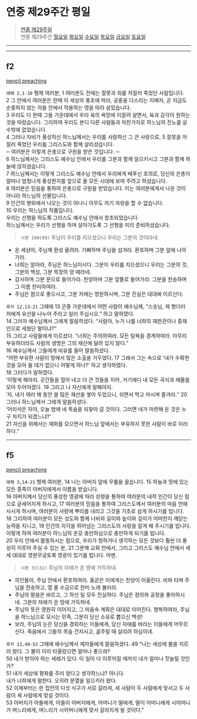 # 연중 제29주간 평일

> [연중 제29주일](./LD29.md)  
> 연중 제29주간 [월요일](#f2) [화요일](#f3) [수요일](#f4) [목요일](#f5) [금요일](#f6) [토요일](#fs)

----

> 

----

## f2

[pencil preaching](https://www.ncronline.org/spirituality/pencil-preaching/pencil-preaching/what-value)

`에페 2,1-10` 형제 여러분, 1 여러분도 전에는 잘못과 죄를 저질러 죽었던 사람입니다.  
2 그 안에서 여러분은 한때 이 세상의 풍조에 따라, 공중을 다스리는 지배자, 곧 지금도 순종하지 않는 자들 안에서 작용하는 영을 따라 살았습니다.  
3 우리도 다 한때 그들 가운데에서 우리 육의 욕망에 이끌려 살면서, 육과 감각이 원하는 것을 따랐습니다. 그리하여 우리도 본디 다른 사람들과 마찬가지로 하느님의 진노를 살 수밖에 없었습니다.  
4 그러나 자비가 풍성하신 하느님께서는 우리를 사랑하신 그 큰 사랑으로, 5 잘못을 저질러 죽었던 우리를 그리스도와 함께 살리셨습니다.  
─ 여러분은 이렇게 은총으로 구원을 받은 것입니다. ─  
6 하느님께서는 그리스도 예수님 안에서 우리를 그분과 함께 일으키시고 그분과 함께 하늘에 앉히셨습니다.  
7 하느님께서는 이렇게 그리스도 예수님 안에서 우리에게 베푸신 호의로, 당신의 은총이 얼마나 엄청나게 풍성한지를 앞으로 올 모든 시대에 보여 주려고 하셨습니다.  
8 여러분은 믿음을 통하여 은총으로 구원을 받았습니다. 이는 여러분에게서 나온 것이 아니라 하느님의 선물입니다.  
9 인간의 행위에서 나오는 것이 아니니 아무도 자기 자랑을 할 수 없습니다.  
10 우리는 하느님의 작품입니다.  
우리는 선행을 하도록 그리스도 예수님 안에서 창조되었습니다.  
하느님께서는 우리가 선행을 하며 살아가도록 그 선행을 미리 준비하셨습니다.  



> `시편 100(99)` 주님이 우리를 지으셨으니 우리는 그분의 것이라네.
- 온 세상아, 주님께 환성 올려라. 기뻐하며 주님을 섬겨라. 환호하며 그분 앞에 나아가라.
- 너희는 알아라, 주님은 하느님이시다. 그분이 우리를 지으셨으니 우리는 그분의 것, 그분의 백성, 그분 목장의 양 떼라네.
- 감사하며 그분 문으로 들어가라. 찬양하며 그분 앞뜰로 들어가라. 그분을 찬송하며 그 이름 찬미하여라.
- 주님은 참으로 좋으시고, 그분 자애는 영원하시며, 그분 진실은 대대에 이르신다.  


`루카 12,13-21` 그때에 13 군중 가운데에서 어떤 사람이 예수님께, “스승님, 제 형더러 저에게 유산을 나누어 주라고 일러 주십시오.” 하고 말하였다.  
14 그러자 예수님께서 그에게 말씀하셨다.
“사람아, 누가 나를 너희의 재판관이나 중재인으로 세웠단 말이냐?”  
15 그리고 사람들에게 이르셨다.
“너희는 주의하여라. 모든 탐욕을 경계하여라. 아무리 부유하더라도 사람의 생명은 그의 재산에 달려 있지 않다.”  
16 예수님께서 그들에게 비유를 들어 말씀하셨다.  
“어떤 부유한 사람이 땅에서 많은 소출을 거두었다. 17 그래서 그는 속으로 ‘내가 수확한 것을 모아 둘 데가 없으니 어떻게 하나?’ 하고 생각하였다.  
18 그러다가 말하였다.  
‘이렇게 해야지. 곳간들을 헐어 내고 더 큰 것들을 지어, 거기에다 내 모든 곡식과 재물을 모아 두어야겠다. 19 그리고 나 자신에게 말해야지.  
′자, 네가 여러 해 동안 쓸 많은 재산을 쌓아 두었으니, 쉬면서 먹고 마시며 즐겨라.′’
20 그러나 하느님께서 그에게 말씀하셨다.  
‘어리석은 자야, 오늘 밤에 네 목숨을 되찾아 갈 것이다.
그러면 네가 마련해 둔 것은 누구 차지가 되겠느냐?’  
21 자신을 위해서는 재화를 모으면서 하느님 앞에서는 부유하지 못한 사람이 바로 이러하다.”  


----

## f5

[pencil preaching](https://www.ncronline.org/spirituality/pencil-preaching/baptism-fire)

`에페 3,14-21` 형제 여러분, 14 나는 아버지 앞에 무릎을 꿇습니다.
15 하늘과 땅에 있는 모든 종족이 아버지에게서 이름을 받습니다.  
16 아버지께서 당신의 풍성한 영광에 따라 성령을 통하여 여러분의 내적 인간이 당신 힘으로 굳세어지게 하시고, 17 여러분의 믿음을 통하여 그리스도께서 여러분의 마음 안에 사시게 하시며, 여러분이 사랑에 뿌리를 내리고 그것을 기초로 삼게 하시기를 빕니다.  
18 그리하여 여러분이 모든 성도와 함께 너비와 길이와 높이와 깊이가 어떠한지 깨닫는 능력을 지니고, 19 인간의 지각을 뛰어넘는 그리스도의 사랑을 알게 해 주시기를 빕니다.  
이렇게 하여 여러분이 하느님의 온갖 충만하심으로 충만하게 되기를 빕니다.  
20 우리 안에서 활동하시는 힘으로, 우리가 청하거나 생각하는 모든 것보다 훨씬 더 풍성히 이루어 주실 수 있는 분, 21 그분께 교회 안에서, 그리고 그리스도 예수님 안에서 세세 대대로 영원무궁토록 영광이 있기를 빕니다. 아멘.



 
> `시편 33(32)` 주님의 자애가 온 땅에 가득하네. 
- 의인들아, 주님 안에서 환호하여라. 올곧은 이에게는 찬양이 어울린다. 비파 타며 주님을 찬송하고, 열 줄 수금으로 찬미 노래 불러라.  
- 주님의 말씀은 바르고, 그 하신 일 모두 진실하다. 주님은 정의와 공정을 좋아하시네. 그분의 자애가 온 땅에 가득하네.  
- 주님의 뜻은 영원히 이어지고, 그 마음속 계획은 대대로 이어진다. 행복하여라, 주님을 하느님으로 모시는 민족, 그분이 당신 소유로 뽑으신 백성!  
- 보라, 주님의 눈은 당신을 경외하는 이들에게, 당신 자애를 바라는 이들에게 머무르신다. 죽음에서 그들의 목숨 건지시고, 굶주릴 때 살리려 하심이네.  
 
 
 
`루카 12,49-53` 그때에 예수님께서 제자들에게 말씀하셨다. 49 “나는 세상에 불을 지르러 왔다. 그 불이 이미 타올랐으면 얼마나 좋으랴?  
50 내가 받아야 하는 세례가 있다. 이 일이 다 이루어질 때까지 내가 얼마나 짓눌릴 것인가?  
51 내가 세상에 평화를 주러 왔다고 생각하느냐? 아니다.  
내가 너희에게 말한다. 오히려 분열을 일으키러 왔다.  
52 이제부터는 한 집안의 다섯 식구가 서로 갈라져, 세 사람이 두 사람에게 맞서고 두 사람이 세 사람에게 맞설 것이다.  
53 아버지가 아들에게, 아들이 아버지에게, 어머니가 딸에게, 딸이 어머니에게 시어머니가 며느리에게, 며느리가 시어머니에게 맞서 갈라지게 될 것이다.”